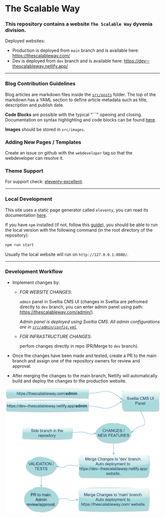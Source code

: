 # The Scalable Way

### This repository contains a website `The Scalable Way` dyvenia division.

Deployed websites:
- Production is deployed from `main` branch and is available here: https://thescalableway.com/
- Dev is deployed from `dev` branch and is available here: https://dev--thescalableway.netlify.app/

---

### Blog Contribution Guidelines

Blog articles are markdown files inside the [`src/posts`](https://github.com/dyvenia/site-thescalableway/tree/main/src/posts) folder. The top of the markdown has a YAML section to define article metadata such as title, description and publish date.

**Code Blocks** are possible with the typical "```" opening and closing. Documentation on syntax highlighting and code blocks can be found [here](https://www.11ty.dev/docs/plugins/syntaxhighlight/).

**Images** should be stored in `src/images`.


### Adding New Pages / Templates

Create an issue on github with the `webdeveloper` tag so that the webdeveloper can resolve it.


### Theme Support

For support check: [eleventy-excellent](https://github.com/madrilene/eleventy-excellent).

---

### Local Development

This site uses a static page generator called `eleventy`, you can read its documentation [here](https://www.11ty.dev/).

If you have `npm` installed (if not, follow this [guide](https://www.sitepoint.com/npm-guide/)), you should be able to run the local version with the following command (in the root directory of the repository):
```bash
npm run start
```
Usually the local website will run on `http://127.0.0.1:8080/`.

---

### Development Workflow

* Implement changes by:
    * *FOR WEBSITE CHANGES*: 
    
      `admin` panel in Sveltia CMS UI (changes in Sveltia are pefromed directly to `dev` branch, you can enter admin panel using path: https://thescalableway.com/admin/).

      *Admin panel is deployed using Sveltia CMS. All admin configurations are in [`src/admin/config.yml`](https://github.com/dyvenia/site-thescalableway/blob/main/src/admin/config.yml).*

    * *FOR INFRASTRUCTURE CHANGES*:
    
       perfom changes directly in repo (PR/Merge to `dev` branch).

* Once the changes have been made and tested, create a PR to the main branch and assign one of the repository owners for review and approval.
* After merging the changes to the main branch, Netlify will automatically build and deploy the changes to the production website.


<p align="center">
  <img src="docs/diagram.drawio.png" alt="Diagram" width="600">
</p>
